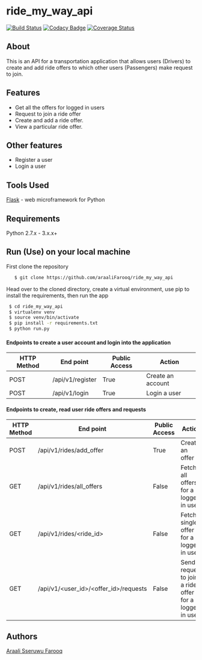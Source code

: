 # ride_my_way_api

[![Build Status](https://travis-ci.org/araaliFarooq/ride_my_way_api.svg?branch=master)](https://travis-ci.org/araaliFarooq/ride_my_way_api)
[![Codacy Badge](https://api.codacy.com/project/badge/Grade/a606be0961af4491be9614153d1fa01d)](https://www.codacy.com/app/araaliFarooq/ride_my_way_api?utm_source=github.com&amp;utm_medium=referral&amp;utm_content=araaliFarooq/ride_my_way_api&amp;utm_campaign=Badge_Grade) 
[![Coverage Status](https://coveralls.io/repos/github/araaliFarooq/ride_my_way_api/badge.svg?branch=master)](https://coveralls.io/github/araaliFarooq/ride_my_way_api?branch=master)



## About
This is an API for a transportation application that allows users (Drivers) to create and add ride offers to which other users (Passengers) make request to join.

## Features
- Get all the offers for logged in users
- Request to join a ride offer
- Create and add a ride offer.
- View a particular ride offer.

## Other features
- Register a user
- Login a user

## Tools Used
[Flask](http://flask.pocoo.org/) - web microframework for Python
## Requirements
Python 2.7.x - 3.x.x+
## Run (Use) on your local machine
First clone the repository
```sh
   $ git clone https://github.com/araaliFarooq/ride_my_way_api
   ```
   Head over to the cloned directory, create a virtual environment, use pip to install the requirements, then run the app
   ```sh
    $ cd ride_my_way_api
    $ virtualenv venv
    $ source venv/bin/activate
    $ pip install -r requirements.txt
    $ python run.py
```
#### Endpoints to create a user account and login into the application
HTTP Method|End point | Public Access|Action
-----------|----------|--------------|------
POST | /api/v1/register | True | Create an account
POST | /api/v1/login | True | Login a user

#### Endpoints to create, read user ride offers and requests
HTTP Method|End point | Public Access|Action
-----------|----------|--------------|------
POST | /api/v1/rides/add_offer | True | Create an offer
GET | /api/v1/rides/all_offers | False | Fetch all offers for a logged in user
GET | /api/v1/rides/<ride_id> | False | Fetch a single offer for a logged in user
GET | /api/v1/<user_id>/<offer_id>/requests | False | Send a request to join a ride offer for a logged in user

## Authors
[Araali Sseruwu Farooq](https://github.com/araalifarooq)